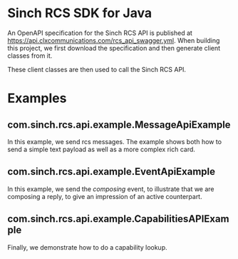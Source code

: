 #  Sinch RCS SDK for Java

An OpenAPI specification for the Sinch RCS API is published at https://api.clxcommunications.com/rcs_api_swagger.yml.
When building this project, we first download the specification and then generate client classes from it.

These client classes are then used to call the Sinch RCS API.

# Examples

## com.sinch.rcs.api.example.MessageApiExample 

In this example, we send rcs messages. The example shows both how to send a simple text payload as 
 well as a more complex rich card.

## com.sinch.rcs.api.example.EventApiExample
 
In this example, we send the _composing_ event, to illustrate that we are composing a reply, to
give an impression of an active counterpart. 
 
## com.sinch.rcs.api.example.CapabilitiesAPIExample

Finally, we demonstrate how to do a capability lookup.  

